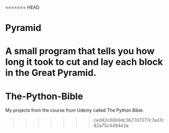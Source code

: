 <<<<<<< HEAD
# Pyramid
A small program that tells you how long it took to cut and lay each block in the Great Pyramid.
=======
# The-Python-Bible
My projects from the course from Udemy called The Python Bible.
>>>>>>> ced42c60b9dc3b77d7377c7ad7c82a75c4494e2a
